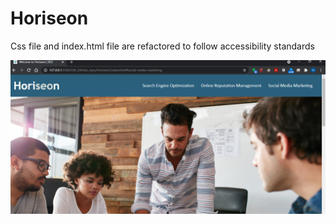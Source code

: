 # Horiseon

Css file and index.html file are refactored to follow accessibility standards

<img src="/assets/images/firstGlance.png" alt="first glance"/>
